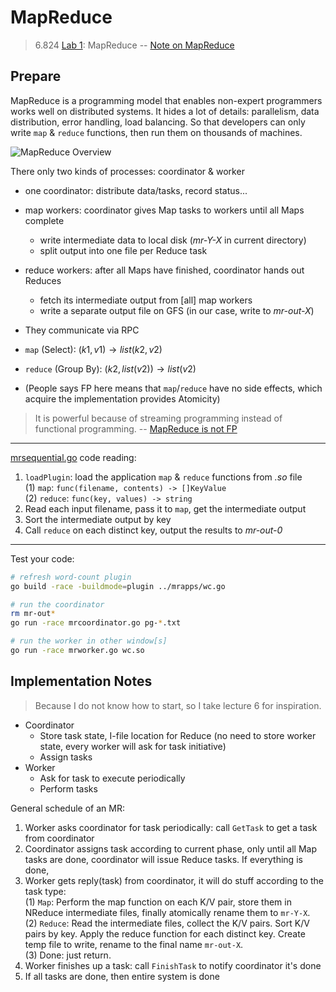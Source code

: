 # MapReduce

> 6.824 [Lab 1](https://pdos.csail.mit.edu/6.824/labs/lab-mr.html): MapReduce
> -- [Note on MapReduce](https://www.notion.so/huangfeiyu/MapReduce-1087e0a149d54e129a9adcf9c013e2ae)

## Prepare

MapReduce is a programming model that enables non-expert programmers works well
on distributed systems. It hides a lot of details: parallelism, data distribution,
error handling, load balancing. So that developers can only write `map` & `reduce`
functions, then run them on thousands of machines.

![MapReduce Overview](https://miro.medium.com/max/1400/1*g7loMfDE6uOq4wCxE5Mwug.png)

There only two kinds of processes: coordinator & worker
* one coordinator: distribute data/tasks, record status...
* map workers: coordinator gives Map tasks to workers until all Maps complete
    * write intermediate data to local disk (*mr-Y-X* in current directory)
    * split output into one file per Reduce task
* reduce workers: after all Maps have finished, coordinator hands out Reduces
    * fetch its intermediate output from [all] map workers
    * write a separate output file on GFS (in our case, write to *mr-out-X*)
* They communicate via RPC

* `map` (Select): $(k1, v1) \to list(k2, v2)$
* `reduce` (Group By): $(k2, list(v2)) \to list(v2)$
* (People says FP here means that `map`/`reduce` have no side effects, which
  acquire the implementation provides Atomicity)

> It is powerful because of streaming programming instead of functional programming.
> -- [MapReduce is not FP](https://jkff.medium.com/mapreduce-is-not-functional-programming-39109a4ba7b2)

---

[mrsequential.go](../src/main/mrsequential.go) code reading:
1. `loadPlugin`: load the application `map` & `reduce` functions from *.so* file<br/>
   (1) `map`: `func(filename, contents) -> []KeyValue`<br/>
   (2) `reduce`: `func(key, values) -> string`
2. Read each input filename, pass it to `map`, get the intermediate output
3. Sort the intermediate output by key
4. Call `reduce` on each distinct key, output the results to *mr-out-0*

---

Test your code:
```bash
# refresh word-count plugin
go build -race -buildmode=plugin ../mrapps/wc.go

# run the coordinator
rm mr-out*
go run -race mrcoordinator.go pg-*.txt

# run the worker in other window[s]
go run -race mrworker.go wc.so
```

## Implementation Notes

> Because I do not know how to start, so I take lecture 6 for inspiration.

* Coordinator
    * Store task state, I-file location for Reduce (no need to store worker state,
      every worker will ask for task initiative)
    * Assign tasks
* Worker
    * Ask for task to execute periodically
    * Perform tasks

General schedule of an MR:
1. Worker asks coordinator for task periodically: call `GetTask` to get a task
   from coordinator
2. Coordinator assigns task according to current phase, only until all Map tasks
   are done, coordinator will issue Reduce tasks. If everything is done, 
3. Worker gets reply(task) from coordinator, it will do stuff according to the
   task type:<br/>
   (1) `Map`: Perform the map function on each K/V pair, store them in NReduce
            intermediate files, finally atomically rename them to `mr-Y-X`.<br/>
   (2) `Reduce`: Read the intermediate files, collect the K/V pairs. Sort K/V
               pairs by key. Apply the reduce function for each distinct key.
               Create temp file to write, rename to the final name `mr-out-X`.<br/>
   (3) Done: just return.
4. Worker finishes up a task: call `FinishTask` to notify coordinator it's done
5. If all tasks are done, then entire system is done
